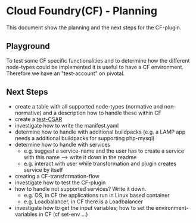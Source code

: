 # Cloud Foundry(CF) - Planning
This document show the planning and the next steps for the CF-plugin.

## Playground
To test some CF specific functionalities and to determine how the different node-types could be implemented it is useful to have a CF environment.
Therefore we have an "test-account" on pivotal.

## Next Steps
- create a table with all supported node-types (normative and non-normative) and a description how to handle these within CF
- create a [test-CSAR](https://github.com/StuPro-TOSCAna/TOSCAna/pull/211)
- investigate how to write the manifest.yaml
- determine how to handle with additional buildpacks (e.g. a LAMP app needs a additional buildpacks for supporting php-mysql)
- determine how to handle with services
  - e.g. suggest a service-name and the user has to create a service with this name --> write it down in the readme
  - e.g. interact with user while transformation and plugin creates service by itself
- creating a CF-transformation-flow
- investigate how to test the CF-plugin
- how to handle not supported services? Write it down.
  - e.g. OS, in CF the applications run in Linux based container
  - e.g. Loadbalancer, in CF there is a Loadbalancer
- investigate how to get the input variables; how to set the environment-variables in CF (cf set-env ...)
